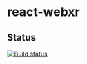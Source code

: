 # react-webxr

## Status
[![Build status](https://ci.appveyor.com/api/projects/status/9uxqva5vglckj6r4?svg=true)](https://ci.appveyor.com/project/ChrisDobby/react-webxr)
